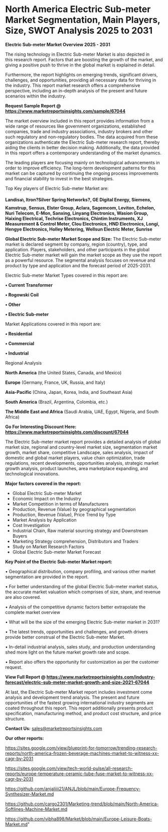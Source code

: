 # North America Electric Sub-meter Market Segmentation, Main Players, Size, SWOT Analysis 2025 to 2031

<Strong> Electric Sub-meter Market Overview 2025 - 2031</strong>

The rising technology in Electric Sub-meter Market is also depicted in this research report. Factors that are boosting the growth of the market, and giving a positive push to thrive in the global market is explained in detail.

Furthermore, the report highlights on emerging trends, significant drivers, challenges, and opportunities, providing all necessary data for thriving in the industry. This report market research offers a comprehensive perspective, including an in-depth analysis of the present and future scenarios within the industry.

<strong>Request Sample Report @ <a href=https://www.marketreportsinsights.com/sample/67044>https://www.marketreportsinsights.com/sample/67044</a></strong>

The market overview included in this report provides information from a wide range of resources like government organizations, established companies, trade and industry associations, industry brokers and other such regulatory and non-regulatory bodies. The data acquired from these organizations authenticate the Electric Sub-meter research report, thereby aiding the clients in better decision making. Additionally, the data provided in this report offers a contemporary understanding of the market dynamics.

The leading players are focusing mainly on technological advancements in order to improve efficiency. The long-term development patterns for this market can be captured by continuing the ongoing process improvements and financial stability to invest in the best strategies.

Top Key players of Electric Sub-meter Market are:

<strong>Landisᬪ, Itron?Silver Spring Networks?, GE Digital Energy, Siemens, Kamstrup, Sensus, Elster Group, Aclara, Sagemcom, Leviton, Echelon, Nuri Telecom, E-Mon, Sanxing, Linyang Electronics, Wasion Group, Haixing Electrical, Techrise Electronics, Chintim Instruments, XJ Measurement & Control Meter, Clou Electronics, HND Electronics, Longi, Hengye Electronics, Holley Metering, Wellsun Electric Meter, Sunrise</strong>

<strong><b>Global Electric Sub-meter Market Scope and Size:</b></strong>
The Electric Sub-meter market is declared segment by company, region (country), type, and application. Players, stakeholders, and other participants in the global Electric Sub-meter market will gain the market scope as they use the report as a powerful resource. The segmental analysis focuses on revenue and product by type and application and the forecast period of 2025-2031.

Electric Sub-meter Market Types covered in this report are:

<strong>• Current Transformer

• Rogowski Coil

• Other

• Electric Sub-meter</strong>

Market Applications covered in this report are:

<strong>• Residential

• Commercial

• Industrial</strong> 

Regional Analysis

<strong>North America</strong> (the United States, Canada, and Mexico)

<strong>Europe</strong> (Germany, France, UK, Russia, and Italy)

<strong>Asia-Pacific</strong> (China, Japan, Korea, India, and Southeast Asia)

<strong>South America</strong> (Brazil, Argentina, Colombia, etc.)

<strong>The Middle East and Africa</strong> (Saudi Arabia, UAE, Egypt, Nigeria, and South Africa)

<strong>Go For Interesting Discount Here: <a href=https://www.marketreportsinsights.com/discount/67044>https://www.marketreportsinsights.com/discount/67044</a></strong>

The Electric Sub-meter market report provides a detailed analysis of global market size, regional and country-level market size, segmentation market growth, market share, competitive Landscape, sales analysis, impact of domestic and global market players, value chain optimization, trade regulations, recent developments, opportunities analysis, strategic market growth analysis, product launches, area marketplace expanding, and technological innovations.

<strong><b>Major factors covered in the report:</b></strong>
<ul>
  <li>Global Electric Sub-meter Market </li>
  <li>Economic Impact on the Industry</li>
  <li>Market Competition in terms of Manufacturers</li>
  <li>Production, Revenue (Value) by geographical segmentation</li>
  <li>Production, Revenue (Value), Price Trend by Type</li>
  <li>Market Analysis by Application</li>
  <li>Cost Investigation</li>
  <li>Industrial Chain, Raw material sourcing strategy and Downstream Buyers</li>
  <li>Marketing Strategy comprehension, Distributors and Traders</li>
  <li>Study on Market Research Factors</li>
  <li>Global Electric Sub-meter Market Forecast</li>
</ul>

<strong><b>Key Point of the Electric Sub-meter Market report:</b></strong>

• Geographical distribution, company profiling, and various other market segmentation are provided in the report.

• For better understanding of the global Electric Sub-meter market status, the accurate market valuation which comprises of size, share, and revenue are also covered.

• Analysis of the competitive dynamic factors better extrapolate the complete market overview

• What will be the size of the emerging Electric Sub-meter market in 2031?

• The latest trends, opportunities and challenges, and growth drivers provide better construal of the Electric Sub-meter Market.

• In-detail industrial analysis, sales study, and production understanding shed more light on the future market growth rate and scope.

• Report also offers the opportunity for customization as per the customer request.

<strong><b>View Full Report @ <a href=https://www.marketreportsinsights.com/industry-forecast/electric-sub-meter-market-growth-and-size-2021-67044>https://www.marketreportsinsights.com/industry-forecast/electric-sub-meter-market-growth-and-size-2021-67044</a></b></strong>


At last, the Electric Sub-meter Market report includes investment come analysis and development trend analysis. The present and future opportunities of the fastest growing international industry segments are coated throughout this report. This report additionally presents product specification, manufacturing method, and product cost structure, and price structure.

<strong>Contact Us:</strong>
sales@marketreportsinsights.com

<strong>Our other reports:</strong>

<a href=https://sites.google.com/view/blueprint-for-tomorrow/trending-research-reports/north-america-frozen-beverage-machines-market-to-witness-xx-cagr-by-2031>https://sites.google.com/view/blueprint-for-tomorrow/trending-research-reports/north-america-frozen-beverage-machines-market-to-witness-xx-cagr-by-2031</a>

<a href=https://sites.google.com/view/tech-world-pulse/all-research-reports/europe-temperature-ceramic-tube-fuse-market-to-witness-xx-cagr-by-2031>https://sites.google.com/view/tech-world-pulse/all-research-reports/europe-temperature-ceramic-tube-fuse-market-to-witness-xx-cagr-by-2031</a>

<a href=https://github.com/anjaliiii21/ANJL/blob/main/Europe-Frequency-Synthesizer-Market.md>https://github.com/anjaliiii21/ANJL/blob/main/Europe-Frequency-Synthesizer-Market.md</a>

<a href=https://github.com/cargo2301/Marketing-trend/blob/main/North-America-Softlines-Machine-Market.md>https://github.com/cargo2301/Marketing-trend/blob/main/North-America-Softlines-Machine-Market.md</a>

<a href=https://github.com/vibha898/Market/blob/main/Europe-Leisure-Boats-Market.md>https://github.com/vibha898/Market/blob/main/Europe-Leisure-Boats-Market.md</a>"
